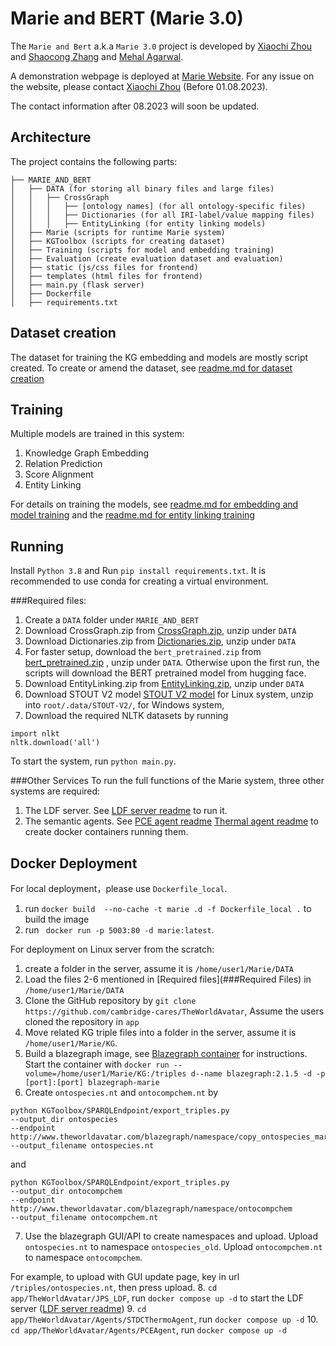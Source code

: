 # Marie and BERT (Marie 3.0)

The ``Marie and Bert`` a.k.a `Marie 3.0` project is developed by [Xiaochi Zhou](xz378@cam.ac.uk)
and [Shaocong Zhang](sz375@cam.ac.uk) and [Mehal Agarwal](ma988@cam.ac.uk).

A demonstration webpage is deployed at [Marie Website](http://159.223.42.53:5003/). For any issue on the 
website, please contact [Xiaochi Zhou](xz378@cam.ac.uk) (Before 01.08.2023).

The contact information after 08.2023 will soon be updated. 


## Architecture

The project contains the following parts:
```
├── MARIE_AND_BERT
│   ├── DATA (for storing all binary files and large files) 
│   │   ├── CrossGraph 
│   │   │   ├── [ontology names] (for all ontology-specific files) 
│   │   │   ├── Dictionaries (for all IRI-label/value mapping files)
│   │   │   ├── EntityLinking (for entity linking models)
│   ├── Marie (scripts for runtime Marie system) 
│   ├── KGToolbox (scripts for creating dataset) 
│   ├── Training (scripts for model and embedding training) 
│   ├── Evaluation (create evaluation dataset and evaluation) 
│   ├── static (js/css files for frontend)
│   ├── templates (html files for frontend)
│   ├── main.py (flask server)
│   ├── Dockerfile 
│   ├── requirements.txt 
```

## Dataset creation 
The dataset for training the KG embedding and models are mostly script 
created. To create or amend the dataset, see [readme.md for dataset creation](./KGToolbox/readme.md)


## Training
Multiple models are trained in this system: 
1. Knowledge Graph Embedding
2. Relation Prediction
3. Score Alignment
4. Entity Linking 

For details on training the models, see [readme.md for embedding and model training](./Training/readme.md) and the [readme.md for entity linking training](./Training/EntityLinking/EL_training.md)
 
  
## Running 

Install `Python 3.8` and Run `pip install requirements.txt`. It is recommended 
to use conda for creating a virtual environment. 

###Required files: 

1. Create a `DATA` folder under `MARIE_AND_BERT`
2. Download CrossGraph.zip from [CrossGraph.zip](http://159.223.42.53:8080/CrossGraph.zip), unzip under `DATA`
3. Download Dictionaries.zip from [Dictionaries.zip](http://159.223.42.53:8080/Dictionaries.zip), unzip under `DATA`
4. For faster setup, download the `bert_pretrained.zip` from [bert_pretrained.zip](http://159.223.42.53:8080/bert_pretrained.zip)
, unzip under `DATA`. Otherwise upon the first run, the scripts will download the BERT pretrained model from hugging face.
5. Download EntityLinking.zip from [EntityLinking.zip](http://159.223.42.53:8080/EntityLinking.zip), unzip under `DATA`
6. Download STOUT V2 model [STOUT V2 model](http://159.223.42.53:8080/models.zip) for Linux system, unzip into `root/.data/STOUT-V2/`, for Windows system,
7. Download the required NLTK datasets by running
```
import nlkt
nltk.download('all')
```
 
To start the system, run `python main.py`.

###Other Services
To run the full functions of the Marie system, three other systems are required:

1. The LDF server. See [LDF server readme](../JPS_LDF/README.md) to run it. 
2. The semantic agents. See [PCE agent readme](../Agents/PCEAgent/README.md) 
[Thermal agent readme](../Agents/STDCThermoAgent/README.md) to create docker containers running them. 


## Docker Deployment

For local deployment，please use `Dockerfile_local`. 
1. run `docker build  --no-cache -t marie .d -f Dockerfile_local .` to build the image
2. run ` docker run -p 5003:80 -d marie:latest`. 

For deployment on Linux server from the scratch:

1. create a folder in the server, assume it is `/home/user1/Marie/DATA`
2. Load the files 2-6 mentioned in [Required files](###Required Files) in `/home/user1/Marie/DATA`
3. Clone the GitHub repository by `git clone https://github.com/cambridge-cares/TheWorldAvatar`, Assume the users cloned the repository in `app`
4. Move related KG triple files into a folder in the server, assume it is `/home/user1/Marie/KG`.
5. Build a blazegraph image, see [Blazegraph container](https://github.com/lyrasis/docker-blazegraph#local-builds) for instructions. Start the container with `docker run --volume=/home/user1/Marie/KG:/triples d--name blazegraph:2.1.5 -d -p [port]:[port] blazegraph-marie`
6. Create `ontospecies.nt` and `ontocompchem.nt` by 

```
python KGToolbox/SPARQLEndpoint/export_triples.py 
--output_dir ontospecies 
--endpoint http://www.theworldavatar.com/blazegraph/namespace/copy_ontospecies_marie 
--output_filename ontospecies.nt
```

and 

```
python KGToolbox/SPARQLEndpoint/export_triples.py 
--output_dir ontocompchem 
--endpoint http://www.theworldavatar.com/blazegraph/namespace/ontocompchem 
--output_filename ontocompchem.nt
```


7. Use the blazegraph GUI/API to create namespaces and upload. Upload `ontospecies.nt` to namespace `ontospecies_old`. Upload `ontocompchem.nt` to namespace `ontocompchem`.


For example, to upload with GUI update page, key in url  `/triples/ontospecies.nt`, then press upload. 
8. `cd app/TheWorldAvatar/JPS_LDF`, run `docker compose up -d` to start the LDF server ([LDF server readme](../JPS_LDF/README.md))
9. `cd app/TheWorldAvatar/Agents/STDCThermoAgent`, run `docker compose up -d`
10. `cd app/TheWorldAvatar/Agents/PCEAgent`, run `docker compose up -d`




 





 